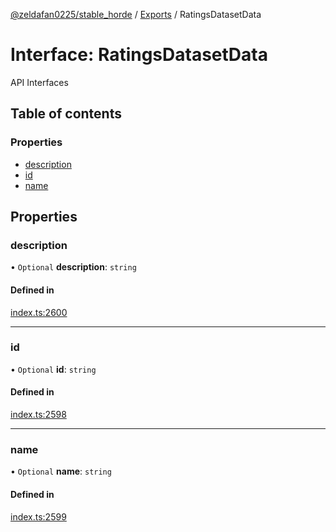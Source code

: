 [@zeldafan0225/stable_horde](../../readme.md) / [Exports](../modules.md) / RatingsDatasetData

# Interface: RatingsDatasetData

API Interfaces

## Table of contents

### Properties

- [description](RatingsDatasetData.md#description)
- [id](RatingsDatasetData.md#id)
- [name](RatingsDatasetData.md#name)

## Properties

### description

• `Optional` **description**: `string`

#### Defined in

[index.ts:2600](https://github.com/MrlolDev/stable_horde/blob/3c66504/index.ts#L2600)

___

### id

• `Optional` **id**: `string`

#### Defined in

[index.ts:2598](https://github.com/MrlolDev/stable_horde/blob/3c66504/index.ts#L2598)

___

### name

• `Optional` **name**: `string`

#### Defined in

[index.ts:2599](https://github.com/MrlolDev/stable_horde/blob/3c66504/index.ts#L2599)

